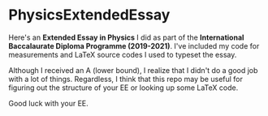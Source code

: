 # PhysicsExtendedEssay
Here's an **Extended Essay in Physics** I did as part of the **International Baccalaurate Diploma Programme (2019-2021)**. I've included my code for measurements 
and LaTeX source codes I used to typeset the essay. 

Although I received an A (lower bound), I realize that I didn't do a good job with a lot of things. Regardless, I think that this repo may be useful for figuring out the structure of your EE or looking up some LaTeX code.

Good luck with your EE.
